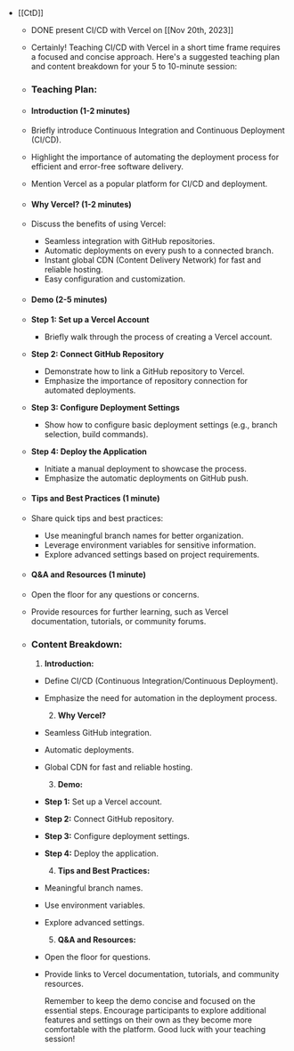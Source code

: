 - [[CtD]]
	- DONE present CI/CD with Vercel on [[Nov 20th, 2023]]
	- Certainly! Teaching CI/CD with Vercel in a short time frame requires a focused and concise approach. Here's a suggested teaching plan and content breakdown for your 5 to 10-minute session:
	- ### Teaching Plan:
	- #### Introduction (1-2 minutes)
	- Briefly introduce Continuous Integration and Continuous Deployment (CI/CD).
	- Highlight the importance of automating the deployment process for efficient and error-free software delivery.
	- Mention Vercel as a popular platform for CI/CD and deployment.
	- #### Why Vercel? (1-2 minutes)
	- Discuss the benefits of using Vercel:
		- Seamless integration with GitHub repositories.
		- Automatic deployments on every push to a connected branch.
		- Instant global CDN (Content Delivery Network) for fast and reliable hosting.
		- Easy configuration and customization.
	- #### Demo (2-5 minutes)
	- **Step 1: Set up a Vercel Account**
		- Briefly walk through the process of creating a Vercel account.
	- **Step 2: Connect GitHub Repository**
		- Demonstrate how to link a GitHub repository to Vercel.
		- Emphasize the importance of repository connection for automated deployments.
	- **Step 3: Configure Deployment Settings**
		- Show how to configure basic deployment settings (e.g., branch selection, build commands).
	- **Step 4: Deploy the Application**
		- Initiate a manual deployment to showcase the process.
		- Emphasize the automatic deployments on GitHub push.
	- #### Tips and Best Practices (1 minute)
	- Share quick tips and best practices:
		- Use meaningful branch names for better organization.
		- Leverage environment variables for sensitive information.
		- Explore advanced settings based on project requirements.
	- #### Q&A and Resources (1 minute)
	- Open the floor for any questions or concerns.
	- Provide resources for further learning, such as Vercel documentation, tutorials, or community forums.
	- ### Content Breakdown:
	  
	  1. **Introduction:**
		- Define CI/CD (Continuous Integration/Continuous Deployment).
		- Emphasize the need for automation in the deployment process.
		  
		  2. **Why Vercel?**
		- Seamless GitHub integration.
		- Automatic deployments.
		- Global CDN for fast and reliable hosting.
		  
		  3. **Demo:**
		- **Step 1:** Set up a Vercel account.
		- **Step 2:** Connect GitHub repository.
		- **Step 3:** Configure deployment settings.
		- **Step 4:** Deploy the application.
		  
		  4. **Tips and Best Practices:**
		- Meaningful branch names.
		- Use environment variables.
		- Explore advanced settings.
		  
		  5. **Q&A and Resources:**
		- Open the floor for questions.
		- Provide links to Vercel documentation, tutorials, and community resources.
		  
		  Remember to keep the demo concise and focused on the essential steps. Encourage participants to explore additional features and settings on their own as they become more comfortable with the platform. Good luck with your teaching session!
